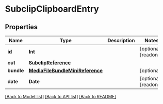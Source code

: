 # SubclipClipboardEntry

## Properties

Name | Type | Description | Notes
------------ | ------------- | ------------- | -------------
**id** | **Int** |  | [optional] [readonly] 
**cut** | [**SubclipReference**](SubclipReference.md) |  | 
**bundle** | [**MediaFileBundleMiniReference**](MediaFileBundleMiniReference.md) |  | [optional] 
**date** | **Date** |  | [optional] [readonly] 

[[Back to Model list]](../README.md#documentation-for-models) [[Back to API list]](../README.md#documentation-for-api-endpoints) [[Back to README]](../README.md)


